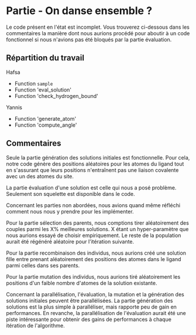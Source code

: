 # Partie - On danse ensemble ?

Le code présent en l'état est incomplet. Vous trouverez ci-dessous dans les commentaires la manière dont nous aurions procédé pour aboutir à un code fonctionnel si nous n'avions pas été bloqués par la partie évaluation.

## Répartition du travail

Hafsa
- Function `sample`
- Function 'eval_solution'
- Function 'check_hydrogen_bound'

Yannis
- Function 'generate_atom'
- Function 'compute_angle'

## Commentaires

Seule la partie génération des solutions initiales est fonctionnelle. Pour cela, notre code génère des positions aléatoires pour les atomes du ligand tout en s'assurant que leurs positions n'entraînent pas une liaison covalente avec un des atomes du site.

La partie évaluation d'une solution est celle qui nous a posé problème. Seulement son squelette est disponible dans le code.

Concernant les parties non abordées, nous avions quand même réfléchi comment nous nous y prendre pour les implémenter.

Pour la partie sélection des parents, nous comptions tirer aléatoirement des couples parmi les X% meilleures solutions. X étant un hyper-paramètre que nous aurions essayé de choisir empiriquement. Le reste de la population aurait été régénéré aléatoire pour l'itération suivante.

Pour la partie recombinaison des individus, nous aurions créé une solution fille entre prenant aléatoirement des positions des atomes dans le ligand parmi celles dans ses parents.

Pour la partie mutation des individus, nous aurions tiré aléatoirement les positions d'un faible nombre d'atomes de la solution existante.

Concernant la parallélisation, l'évaluation, la mutation et la génération des solutions initiales peuvent être parallélisées. La partie génération des solutions est la plus simple à paralléliser, mais rapporte peu de gain en performances. En revanche, la parallélisation de l'évaluation aurait été une piste intéressante pour obtenir des gains de performances à chaque itération de l'algorithme.
